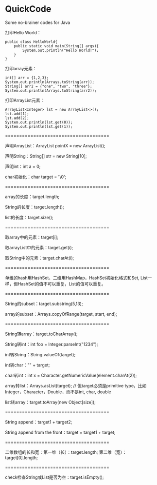 # QuickCode
Some no-brainer codes for Java

打印Hello World：

    public class HelloWorld{
        public static void main(String[] args){
            System.out.println("Hello World!");
        }
    }

打印array元素：

    int[] arr = {1,2,3};
    System.out.println(Arrays.toString(arr));
    String[] arr2 = {"one", "two", "three"};
    System.out.println(Arrays.toString(arr2));

打印ArrayList元素：

    ArrayList<Integer> lst = new ArrayList<>();
    lst.add(1);
    lst.add(2);
    System.out.println(lst.get(0));
    System.out.println(lst.get(1));

=====================================

声明ArrayList：ArrayList<Integer> pointX = new ArrayList<Integer>();

声明String：String[] str = new String[10];

声明int：int a = 0;

char初始化：char target = '\0';

=====================================

array的长度：target.length;

String的长度：target.length();

list的长度：target.size();

=====================================

取array中的元素：target[i];

取arrayList中的元素：target.get(i);

取String中的元素：target.charAt(i);

=====================================

单维的hash用HashSet，二维用HashMap，HashSet初始化格式和Set, List一样，但HashSet的值不可以重复，List的值可以重复。

=====================================

String的subset：target.substring(5,13);

array的subset：Arrays.copyOfRange(target, start, end);

=====================================

String转array：target.toCharArray();

String转int：int foo = Integer.parseInt("1234");

int转String：String.valueOf(target);

int转char："" + target;

char转int：int x = Character.getNumericValue(element.charAt(2));

array转list：Arrays.asList(target); // 但target必须是primitive type，比如Integer，Character，Double，而不是int, char, double

list转array：target.toArray(new Object[size]);

=====================================

String append：target1 + target2;

String append from the front：target = target1 + target;

=====================================

二维数组的长和宽：第一维（长）：target.length; 第二维（宽）：target[0].length;

=====================================

check检查String或List是否为空：target.isEmpty();
